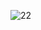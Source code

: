 ![22](https://github.com/JSHDF832/asdfiuyiu32/assets/135463123/198299b6-abef-4eea-9b8e-f0872918d441)
